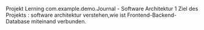 Projekt Lerning com.example.demo.Journal - Software Architektur 1
Ziel des Projekts : software architektur verstehen,wie ist Frontend-Backend-Database miteinand verbunden.
